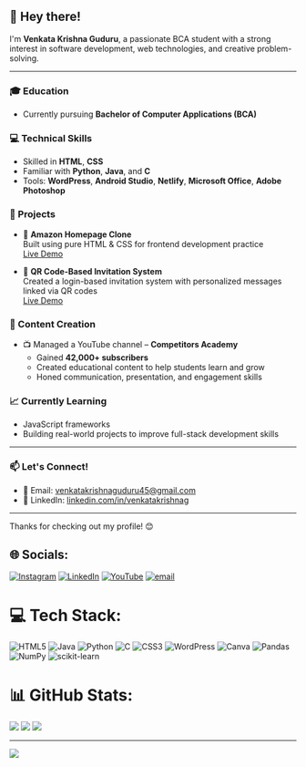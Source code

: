 ## 👋 Hey there!

I'm **Venkata Krishna Guduru**, a passionate BCA student with a strong interest in software development, web technologies, and creative problem-solving.

---

### 🎓 Education
- Currently pursuing **Bachelor of Computer Applications (BCA)**

### 💻 Technical Skills
- Skilled in **HTML**, **CSS**
- Familiar with **Python**, **Java**, and **C**
- Tools: **WordPress**, **Android Studio**, **Netlify**, **Microsoft Office**, **Adobe Photoshop**

### 🚀 Projects
- 🔹 **Amazon Homepage Clone**  
  Built using pure HTML & CSS for frontend development practice  
  [Live Demo](https://venkatkrishna4.github.io/amazon-clone/)

- 🔹 **QR Code-Based Invitation System**  
  Created a login-based invitation system with personalized messages linked via QR codes  
  [Live Demo](https://dapper-beijinho-5f2407.netlify.app/)

### 🎥 Content Creation
- 📺 Managed a YouTube channel – **Competitors Academy**
  - Gained **42,000+ subscribers**
  - Created educational content to help students learn and grow
  - Honed communication, presentation, and engagement skills

### 📈 Currently Learning
- JavaScript frameworks  
- Building real-world projects to improve full-stack development skills

---

### 📫 Let's Connect!
- 📧 Email: [venkatakrishnaguduru45@gmail.com](mailto:venkatakrishnaguduru45@gmail.com)
- 🔗 LinkedIn: [linkedin.com/in/venkatakrishnag](https://www.linkedin.com/in/venkatakrishnag/)

---

Thanks for checking out my profile! 😊



## 🌐 Socials:
[![Instagram](https://img.shields.io/badge/Instagram-%23E4405F.svg?logo=Instagram&logoColor=white)](https://instagram.com/Krishna4_5) [![LinkedIn](https://img.shields.io/badge/LinkedIn-%230077B5.svg?logo=linkedin&logoColor=white)](https://linkedin.com/in//venkatakrishnag/) [![YouTube](https://img.shields.io/badge/YouTube-%23FF0000.svg?logo=YouTube&logoColor=white)](https://youtube.com/@@CodeAnswerBox) [![email](https://img.shields.io/badge/Email-D14836?logo=gmail&logoColor=white)](mailto:venkatakrishnaguduru45@gmail.com) 

# 💻 Tech Stack:
![HTML5](https://img.shields.io/badge/html5-%23E34F26.svg?style=flat-square&logo=html5&logoColor=white) ![Java](https://img.shields.io/badge/java-%23ED8B00.svg?style=flat-square&logo=openjdk&logoColor=white) ![Python](https://img.shields.io/badge/python-3670A0?style=flat-square&logo=python&logoColor=ffdd54) ![C](https://img.shields.io/badge/c-%2300599C.svg?style=flat-square&logo=c&logoColor=white) ![CSS3](https://img.shields.io/badge/css3-%231572B6.svg?style=flat-square&logo=css3&logoColor=white) ![WordPress](https://img.shields.io/badge/WordPress-%23117AC9.svg?style=flat-square&logo=WordPress&logoColor=white) ![Canva](https://img.shields.io/badge/Canva-%2300C4CC.svg?style=flat-square&logo=Canva&logoColor=white) ![Pandas](https://img.shields.io/badge/pandas-%23150458.svg?style=flat-square&logo=pandas&logoColor=white) ![NumPy](https://img.shields.io/badge/numpy-%23013243.svg?style=flat-square&logo=numpy&logoColor=white) ![scikit-learn](https://img.shields.io/badge/scikit--learn-%23F7931E.svg?style=flat-square&logo=scikit-learn&logoColor=white)
# 📊 GitHub Stats:
![](https://github-readme-stats.vercel.app/api?username=VenkatKrishna4&theme=dark&hide_border=true&include_all_commits=false&count_private=false)
![](https://nirzak-streak-stats.vercel.app/?user=VenkatKrishna4&theme=dark&hide_border=true)
![](https://github-readme-stats.vercel.app/api/top-langs/?username=VenkatKrishna4&theme=dark&hide_border=true&include_all_commits=false&count_private=false&layout=compact)

---
[![](https://visitcount.itsvg.in/api?id=VenkatKrishna4&icon=0&color=0)](https://visitcount.itsvg.in)

